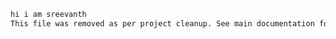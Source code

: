 ````markdown
hi i am sreevanth
This file was removed as per project cleanup. See main documentation for details.
````
